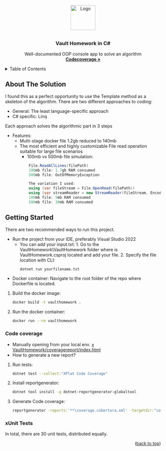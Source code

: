 <!-- Top of your README.md -->
<a name="top"></a>

<!-- PROJECT LOGO -->
<br />
<div align="center">
  <a><img src="https://i.imgur.com/dZVNWFP.png" alt="Logo" width="80" height="80"></a>

 ######  <h3 align="center">Vault Homework in C#</h3>

  <p align="center">
    Well-documented OOP console app to solve an algorithm
    <br />
    <a href="https://i.imgur.com/z6rTxX1.png"><strong>Codecoverage »</strong></a>
</div>



<!-- TABLE OF CONTENTS -->
<details>
  <summary>Table of Contents</summary>
  <ol>
    <li><a href="#about-the-solution">About The Solution</a></li>
    <li><a href="#getting-started">Getting Started</a></li>
    <li><a href="#xunit-tests">xUnit Tests</a></li>
    <li><a href="#code-coverage">Code coverage</a></li>
  </ol>
</details>

<!--About The Solution -->
## About The Solution

I found this as a perfect opportunity to use the Template method as a skeleton of the algorithm. There are two different approaches to coding:
* General: The least language-specific approach
* C# specific: Linq

Each approach solves the algorithmic part in 3 steps

* Features:
    * Multi-stage docker file 1.2gb reduced to 140mb
    * The most efficient and highly customizable File read operation suitable for large file scenarios
        * 100mb vs 500mb file simulation: 
        ```csharp
            File.ReadAllLines(filePath)
            100mb file: 1.7gb RAM consumed
            500mb file: OutOfMemoryException
    
            The variation I used: 
            using (var fileStream = File.OpenRead(filePath))
            using (var streamReader = new StreamReader(fileStream, Encoding.UTF8, true, BufferSize))
            100mb file: 5mb RAM consumed
            500mb file: 30mb RAM consumed
        ```

<!-- GETTING STARTED -->
## Getting Started

There are two recommended ways to run this project.
* Run the project from your IDE, preferably Visual Studio 2022
    * You can add your input.txt:
            1. Go to the VaultHomework\VaultHomework folder where is VaultHomework.csproj located
      and add your file.
        2. Specify the file location with CLI:
        ```sh
        dotnet run yourfilename.txt
        ```
* Docker container: Navigate to the root folder of the repo where Dockerfile is located.
1. Build the docker image: 
    ```sh
    docker build -t vaulthomework .
    ```
2. Run the docker container:
    ```sh
    docker run --rm vaulthomework
    ```

<!-- Code coverage -->
### Code coverage 
* Manually opening from your local env. <a href="https://i.imgur.com/z6rTxX1.png">» VaultHomework/coveragereport/index.html</a>
* How to generate a new report?
1. Run tests:
    ```sh
    dotnet test --collect:"XPlat Code Coverage"
    ```
2. Install reportgenerator:

    ```sh
    dotnet tool install -g dotnet-reportgenerator-globaltool
    ```
3. Generate Code coverage:
    ```sh
    reportgenerator -reports:'**\coverage.cobertura.xml' -targetdir:"coveragereport"-reporttypes:Html
    ```

<!-- xUnit Tests -->
### xUnit Tests

In total, there are 30 unit tests, distributed equally.
<p align="right">(<a href="#vault-homework-in-c">back to top</a>)</p>

